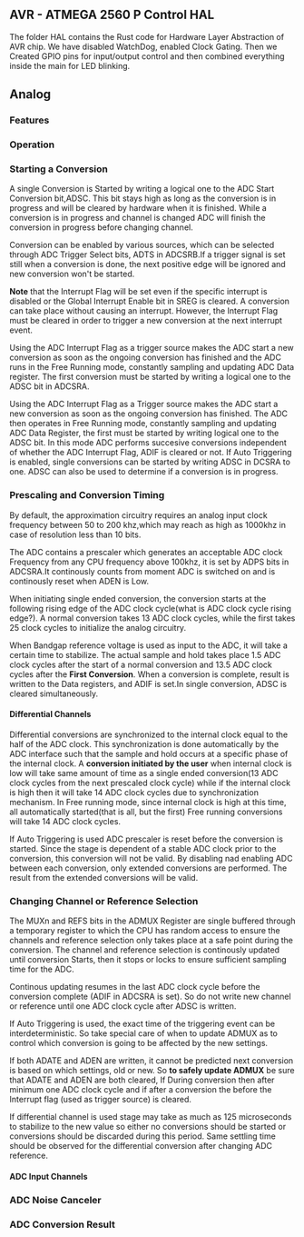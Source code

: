 ## AVR - ATMEGA 2560 P Control HAL 
The folder HAL contains the Rust code for Hardware Layer Abstraction of AVR chip.
We have disabled WatchDog, enabled Clock Gating.
Then we Created GPIO pins for input/output control and then combined everything inside the main for LED blinking.





## Analog 

### Features

### Operation

### Starting a Conversion

A single Conversion is Started by writing a logical one to the ADC Start Conversion
bit,ADSC. This bit stays high as long as the conversion is in progress and will be
cleared by hardware when it is finished. While a conversion is in progress and
channel is changed ADC will finish the conversion in progress before changing channel.

Conversion can be enabled by various sources, which can be selected through ADC
Trigger Select bits, ADTS in ADCSRB.If a trigger signal is set still when a
conversion is done, the next positive edge will be ignored and new conversion won't
be started.

**Note** that the Interrupt Flag will be set even if the specific interrupt is
disabled or the Global Interrupt Enable bit in SREG is cleared. A conversion can take
place without causing an interrupt. However, the Interrupt Flag must be cleared in
order to trigger a new conversion at the next interrupt event.

Using the ADC Interrupt Flag as a trigger source makes the ADC start a new conversion
as soon as the ongoing conversion has finished and the ADC runs in the Free Running
mode, constantly sampling and updating ADC Data register. The first conversion must
be started by writing a logical one to the ADSC bit in ADCSRA.

Using the ADC Interrupt Flag as a Trigger source makes the ADC start a new conversion
as soon as the ongoing conversion has finished. The ADC then operates in Free Running
mode, constantly sampling and updating ADC Data Register, the first must be started
by writing logical one to the ADSC bit. In this mode ADC performs succesive
conversions independent of whether the ADC Interrupt Flag, ADIF is cleared or not.
If Auto Triggering is enabled, single conversions can be started by writing ADSC in 
DCSRA to one. ADSC can also be used to determine if a conversion is in progress.

### Prescaling and Conversion Timing

By default, the approximation circuitry requires an analog input clock frequency 
between 50 to 200 khz,which may reach as high as 1000khz in case of resolution less 
than 10 bits.

The ADC contains a prescaler which generates an acceptable ADC clock Frequency from 
any CPU frequency above 100khz, it is set by ADPS bits in ADCSRA.It continously 
counts from moment ADC is switched on and is continously reset when ADEN is Low.

When initiating single ended conversion, the conversion starts at the following
rising edge of the ADC clock cycle(what is ADC clock cycle rising edge?). A normal
conversion takes 13 ADC clock cycles, while the first takes 25 clock cycles to
initialize the analog circuitry.

When Bandgap reference voltage is used as input to the ADC, it will take a certain
time to stabilize. The actual sample and hold takes place 1.5 ADC clock cycles after
the start of a normal conversion and 13.5 ADC clock cycles after the 
**First Conversion**. When a conversion is complete, result is written to the Data 
registers, and ADIF is set.In single conversion, ADSC is cleared simultaneously.

#### Differential Channels

Differential conversions are synchronized to the internal clock equal to the half of
the ADC clock. This synchronization is done automatically by the ADC interface such
that the sample and hold occurs at a specific phase of the internal clock. A
**conversion initiated by the user** when internal clock is low will take same amount
of time as a single ended conversion(13 ADC clock cycles from the next prescaled
clock cycle) while if the internal clock is high then it will take 14 ADC clock
cycles due to synchronization mechanism. In Free running mode, since internal
clock is high at this time, all automatically started(that is all, but the first)
Free running conversions will take 14 ADC clock cycles.

If Auto Triggering is used ADC prescaler is reset before the conversion is started.
Since the stage is dependent of a stable ADC clock prior to the conversion, this
conversion will not be valid. By disabling nad enabling ADC between each conversion, 
only extended conversions are performed. The result from the extended conversions
will be valid.

### Changing Channel or Reference Selection

The MUXn and REFS bits in the ADMUX Register are single buffered through a temporary
register to which the CPU has random access to ensure the channels and reference
selection only takes place at a safe point during the conversion. The channel and
reference selection is continously updated until conversion Starts, then it stops or
locks to ensure sufficient sampling time for the ADC.

Continous updating resumes in the last ADC clock cycle before the conversion complete
(ADIF in ADCSRA is set). So do not write new channel or reference until one ADC clock
cycle after ADSC is written. 

If Auto Triggering is used, the exact time of the triggering event can be
interdeterministic. So take special care of when to update ADMUX as to control which
conversion is going to be affected by the new settings.

If both ADATE and ADEN are written, it cannot be predicted next conversion is based
on which settings, old or new. So **to safely update ADMUX** be sure that ADATE and
ADEN are both cleared, If During conversion then after minimum one ADC clock cycle
and if after a conversion the before the Interrupt flag (used as trigger source) is 
cleared.

If differential channel is used stage may take as much as 125 microseconds to 
stabilize to the new value so either no conversions should be started or conversions
should be discarded during this period. Same settling time should be observed for the differential conversion after changing ADC reference.

#### ADC Input Channels





### ADC Noise Canceler



### ADC Conversion Result